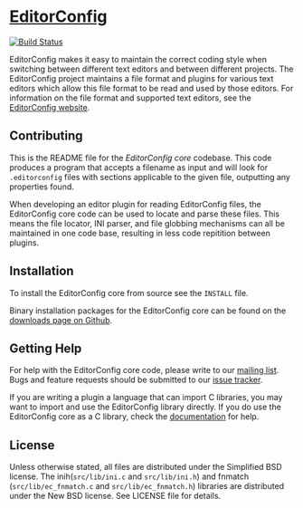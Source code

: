 [EditorConfig][]
==============

[![Build Status](https://secure.travis-ci.org/editorconfig/editorconfig-core.png?branch=master)](http://travis-ci.org/editorconfig/editorconfig-core)

EditorConfig makes it easy to maintain the correct coding style when switching
between different text editors and between different projects.  The
EditorConfig project maintains a file format and plugins for various text
editors which allow this file format to be read and used by those editors.  For
information on the file format and supported text editors, see the
[EditorConfig website][EditorConfig].


Contributing
------------

This is the README file for the *EditorConfig core* codebase.  This code
produces a program that accepts a filename as input and will look for
`.editorconfig` files with sections applicable to the given file, outputting
any properties found.

When developing an editor plugin for reading EditorConfig files, the
EditorConfig core code can be used to locate and parse these files.  This means
the file locator, INI parser, and file globbing mechanisms can all be
maintained in one code base, resulting in less code repitition between plugins.


Installation
------------

To install the EditorConfig core from source see the `INSTALL` file.

Binary installation packages for the EditorConfig core can be found on the [downloads page on Github][downloads].


Getting Help
------------

For help with the EditorConfig core code, please write to our [mailing list][].
Bugs and feature requests should be submitted to our [issue tracker][].

If you are writing a plugin a language that can import C libraries, you may
want to import and use the EditorConfig library directly.  If you do use the
EditorConfig core as a C library, check the [documentation][] for help.


License
-------

Unless otherwise stated, all files are distributed under the Simplified BSD
license. The inih(`src/lib/ini.c` and `src/lib/ini.h`) and fnmatch
(`src/lib/ec_fnmatch.c` and `src/lib/ec_fnmatch.h`) libraries are distributed
under the New BSD license. See LICENSE file for details.


[EditorConfig]: http://editorconfig.org "EditorConfig Homepage"
[mailing list]: http://groups.google.com/group/editorconfig "EditorConfig mailing list"
[issue tracker]: https://github.com/editorconfig/editorconfig/issues
[documentation]: http://docs.editorconfig.org/ "EditorConfig Core C API documentation"
[downloads]: https://github.com/editorconfig/editorconfig-core/downloads
